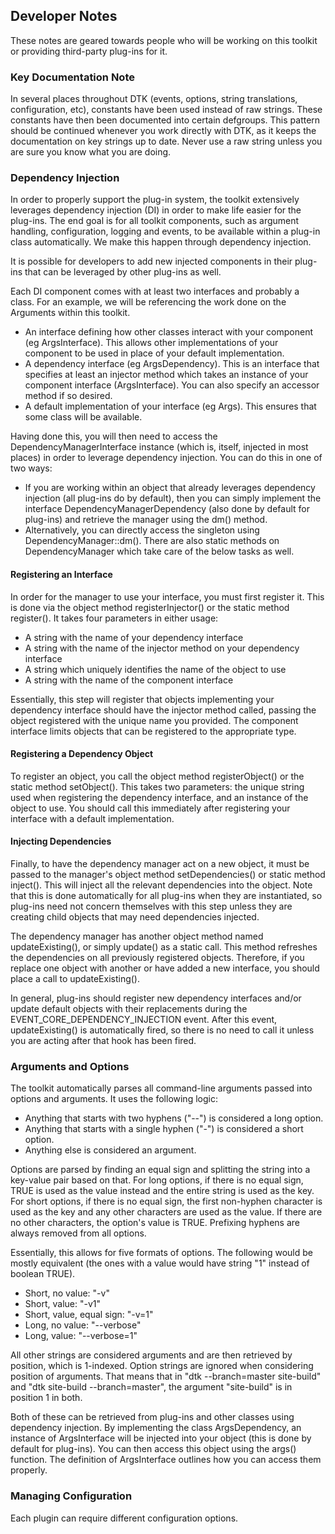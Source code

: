 ## Developer Notes

These notes are geared towards people who will be working on this toolkit or
providing third-party plug-ins for it.

### Key Documentation Note

In several places throughout DTK (events, options, string translations, 
configuration, etc), constants have been used instead of raw strings. These
constants have then been documented into certain defgroups. This pattern should
be continued whenever you work directly with DTK, as it keeps the documentation
on key strings up to date. Never use a raw string unless you are sure you know
what you are doing.

### Dependency Injection

In order to properly support the plug-in system, the toolkit extensively 
leverages dependency injection (DI) in order to make life easier for the plug-ins.
The end goal is for all toolkit components, such as argument handling,
configuration, logging and events, to be available within a plug-in class
automatically. We make this happen through dependency injection. 

It is possible for developers to add new injected components in their
plug-ins that can be leveraged by other plug-ins as well.

Each DI component comes with at least two interfaces and probably a class. For 
an example, we will be referencing the work done on the Arguments within this 
toolkit.

- An interface defining how other classes interact with your component (eg
  ArgsInterface). This allows other implementations of your component to be 
  used in place of your default implementation.
- A dependency interface (eg ArgsDependency). This is an interface that 
  specifies at least an injector method which takes an instance of your 
  component interface (ArgsInterface). You can also specify an accessor method
  if so desired.
- A default implementation of your interface (eg Args). This ensures that 
  some class will be available.

Having done this, you will then need to access the DependencyManagerInterface
instance (which is, itself, injected in most places) in order to leverage
dependency injection. You can do this in one of two ways:

- If you are working within an object that already leverages dependency
  injection (all plug-ins do by default), then you can simply implement the
  interface DependencyManagerDependency (also done by default for plug-ins) 
  and retrieve the manager using the dm() method.
- Alternatively, you can directly access the singleton using 
  DependencyManager::dm(). There are also static methods on DependencyManager
  which take care of the below tasks as well.

#### Registering an Interface

In order for the manager to use your interface, you must first register it. This
is done via the object method registerInjector() or the static method register().
It takes four parameters in either usage:

- A string with the name of your dependency interface
- A string with the name of the injector method on your dependency interface
- A string which uniquely identifies the name of the object to use
- A string with the name of the component interface

Essentially, this step will register that objects implementing your dependency
interface should have the injector method called, passing the object registered
with the unique name you provided. The component interface limits objects that
can be registered to the appropriate type.

#### Registering a Dependency Object

To register an object, you call the object method registerObject() or the static
method setObject(). This takes two parameters: the unique string used when
registering the dependency interface, and an instance of the object to use. You
should call this immediately after registering your interface with a default
implementation.

#### Injecting Dependencies

Finally, to have the dependency manager act on a new object, it must be 
passed to the manager's object method setDependencies() or static method 
inject(). This will inject all the relevant dependencies into the object. Note
that this is done automatically for all plug-ins when they are instantiated,
so plug-ins need not concern themselves with this step unless they are creating
child objects that may need dependencies injected.

The dependency manager has another object method named updateExisting(), or 
simply update() as a static call. This method refreshes the dependencies on
all previously registered objects. Therefore, if you replace one object with
another or have added a new interface, you should place a call to 
updateExisting().

In general, plug-ins should register new dependency interfaces and/or update
default objects with their replacements during the 
EVENT_CORE_DEPENDENCY_INJECTION event. After this event, updateExisting() is
automatically fired, so there is no need to call it unless you are acting
after that hook has been fired.

### Arguments and Options

The toolkit automatically parses all command-line arguments passed into options
and arguments. It uses the following logic:

- Anything that starts with two hyphens ("--") is considered a long option.
- Anything that starts with a single hyphen ("-") is considered a short option.
- Anything else is considered an argument.

Options are parsed by finding an equal sign and splitting the string into a 
key-value pair based on that. For long options, if there is no equal sign, TRUE 
is used as the value instead and the entire string is used as the key. For
short options, if there is no equal sign, the first non-hyphen character is
used as the key and any other characters are used as the value. If there are 
no other characters, the option's value is TRUE. Prefixing hyphens are always
removed from all options.

Essentially, this allows for five formats of options. The following would be
mostly equivalent (the ones with a value would have string "1" instead of 
boolean TRUE).

- Short, no value: "-v"
- Short, value: "-v1"
- Short, value, equal sign: "-v=1"
- Long, no value: "--verbose"
- Long, value: "--verbose=1"

All other strings are considered arguments and are then retrieved by position,
which is 1-indexed. Option strings are ignored when considering position of 
arguments. That means that in 
"dtk --branch=master site-build" and "dtk site-build --branch=master",
the argument "site-build" is in position 1 in both.

Both of these can be retrieved from plug-ins and other classes using 
dependency injection. By implementing the class ArgsDependency, an instance
of ArgsInterface will be injected into your object (this is done by default
for plug-ins). You can then access this object using the args() function. The
definition of ArgsInterface outlines how you can access them properly.

### Managing Configuration

Each plugin can require different configuration options. 